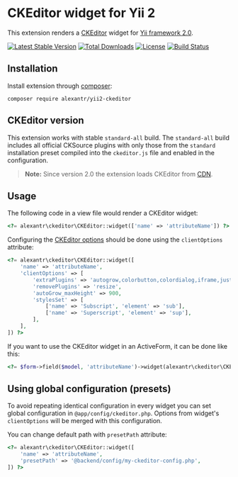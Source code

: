 # CKEditor widget for Yii 2

This extension renders a [CKEditor](http://ckeditor.com/) widget for [Yii framework 2.0](http://www.yiiframework.com).

[![Latest Stable Version](https://poser.pugx.org/alexantr/yii2-ckeditor/v/stable)](https://packagist.org/packages/alexantr/yii2-ckeditor)
[![Total Downloads](https://poser.pugx.org/alexantr/yii2-ckeditor/downloads)](https://packagist.org/packages/alexantr/yii2-ckeditor)
[![License](https://poser.pugx.org/alexantr/yii2-ckeditor/license)](https://packagist.org/packages/alexantr/yii2-ckeditor)
[![Build Status](https://travis-ci.org/alexantr/yii2-ckeditor.svg?branch=master)](https://travis-ci.org/alexantr/yii2-ckeditor)

## Installation

Install extension through [composer](http://getcomposer.org/):

```
composer require alexantr/yii2-ckeditor
```

## CKEditor version

This extension works with stable `standard-all` build. The `standard-all` build includes all official CKSource
plugins with only those from the `standard` installation preset compiled into the `ckeditor.js` file and
enabled in the configuration.

> **Note:** Since version 2.0 the extension loads CKEditor from [CDN](https://cdn.ckeditor.com/).

## Usage

The following code in a view file would render a CKEditor widget:

```php
<?= alexantr\ckeditor\CKEditor::widget(['name' => 'attributeName']) ?>
```

Configuring the [CKEditor options](http://docs.ckeditor.com/#!/api/CKEDITOR.config) should be done
using the `clientOptions` attribute:

```php
<?= alexantr\ckeditor\CKEditor::widget([
    'name' => 'attributeName',
    'clientOptions' => [
        'extraPlugins' => 'autogrow,colorbutton,colordialog,iframe,justify,showblocks',
        'removePlugins' => 'resize',
        'autoGrow_maxHeight' => 900,
        'stylesSet' => [
            ['name' => 'Subscript', 'element' => 'sub'],
            ['name' => 'Superscript', 'element' => 'sup'],
        ],
    ],
]) ?>
```

If you want to use the CKEditor widget in an ActiveForm, it can be done like this:

```php
<?= $form->field($model, 'attributeName')->widget(alexantr\ckeditor\CKEditor::className()) ?>
```

## Using global configuration (presets)

To avoid repeating identical configuration in every widget you can set global configuration in
`@app/config/ckeditor.php`. Options from widget's `clientOptions` will be merged with this configuration.

You can change default path with `presetPath` attribute:

```php
<?= alexantr\ckeditor\CKEditor::widget([
    'name' => 'attributeName',
    'presetPath' => '@backend/config/my-ckeditor-config.php',
]) ?>
```
